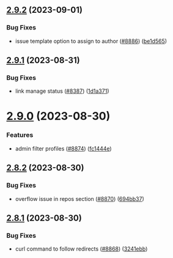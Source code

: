 ## [2.9.2](https://github.com/EddieHubCommunity/BioDrop/compare/v2.9.1...v2.9.2) (2023-09-01)


### Bug Fixes

* issue template option to assign to author  ([#8886](https://github.com/EddieHubCommunity/BioDrop/issues/8886)) ([be1d565](https://github.com/EddieHubCommunity/BioDrop/commit/be1d5657191d4bb5afc41ceae9c53facfd54c4f0))



## [2.9.1](https://github.com/EddieHubCommunity/BioDrop/compare/v2.9.0...v2.9.1) (2023-08-31)


### Bug Fixes

* link manage status ([#8387](https://github.com/EddieHubCommunity/BioDrop/issues/8387)) ([1d1a371](https://github.com/EddieHubCommunity/BioDrop/commit/1d1a37146c4ebe56b203385572428527e980a028))



# [2.9.0](https://github.com/EddieHubCommunity/BioDrop/compare/v2.8.2...v2.9.0) (2023-08-30)


### Features

* admin filter profiles ([#8874](https://github.com/EddieHubCommunity/BioDrop/issues/8874)) ([fc1444e](https://github.com/EddieHubCommunity/BioDrop/commit/fc1444e327d5538d8e860fb11ea774b739a6a5e1))



## [2.8.2](https://github.com/EddieHubCommunity/BioDrop/compare/v2.8.1...v2.8.2) (2023-08-30)


### Bug Fixes

* overflow issue in repos section ([#8870](https://github.com/EddieHubCommunity/BioDrop/issues/8870)) ([694bb37](https://github.com/EddieHubCommunity/BioDrop/commit/694bb37fb6c9377c19cf8102fa586389b30f07d2))



## [2.8.1](https://github.com/EddieHubCommunity/BioDrop/compare/v2.8.0...v2.8.1) (2023-08-30)


### Bug Fixes

* curl command to follow redirects ([#8868](https://github.com/EddieHubCommunity/BioDrop/issues/8868)) ([3241ebb](https://github.com/EddieHubCommunity/BioDrop/commit/3241ebbbee286e0fd12ba602b6ba561012670910))



